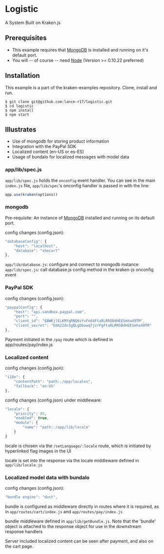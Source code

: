 # Logistic

A System Built on Kraken.js

## Prerequisites
* This example requires that [MongoDB](http://www.mongodb.org/downloads) is installed and running on it's default port.
* You will -- of course -- need [Node](http://nodejs.org) (Version >= 0.10.22 preferred)

## Installation
This example is a part of the kraken-examples repository. Clone, install and run.

```shell
$ git clone git@github.com:lance-r17/logistic.git
$ cd logistic
$ npm install
$ npm start
```

## Illustrates

* Use of mongodb for storing product information
* Integration with the PayPal SDK
* Localized content (en-US or es-ES)
* Usage of bundalo for localized messages with model data

### app/lib/spec.js

`app/lib/spec.js` holds the `onconfig` event handler. You can see in the main `index.js` file, `app/lib/spec`'s onconfig handler is passed in with the line: 

```javascript
app.use(kraken(options))
```

### mongodb

Pre-requisite: An instance of [MongoDB](http://www.mongodb.org/downloads) installed and running on its default port.

config changes (config.json):
```javascript
"databaseConfig": {
	"host": "localhost",
	"database": "shocart"
},
```

`app/lib/database.js`: configure and connect to mongodb instance
`app/lib/spec.js`: call database.js config method in the kraken-js onconfig event

### PayPal SDK

config changes (config.json):

```javascript
"paypalConfig": {
	"host": "api.sandbox.paypal.com",
	"port": "",
	"client_id": "EBWKjlELKMYqRNQ6sYvFo64FtaRLRR5BdHEESmha49TM",
	"client_secret": "EO422dn3gQLgDbuwqTjzrFgFtaRLRR5BdHEESmha49TM"
},
```

Payment initiated in the `/pay` route which is defined in app/routes/pay/index.js

### Localized content

config changes (config.json):
```javascript
"i18n": {
	"contentPath": "path:./app/locales",
	"fallback": "en-US"
},
```

config changes (config.json) under middleware:
```javascript
"locale": {
	"priority": 95,
	"enabled": true,
	"module": {
		"name": "path:./app/lib/locale"
	}
}
```

locale is chosen via the `/setLanguage/:locale` route, which is initiated by hyperlinked flag images in the UI

locale is set into the response via the locale middleware defined in `app/lib/locale.js`

### Localized model data with bundalo

config changes (config.json):
```javascript
"bundle engine": "dust",
```

bundle is configured as middleware directly in routes where it is required, as in `app/routes/cart/index.js` and `app/routes/pay/index.js`

bundle middleware defined in `app/lib/getBundle.js`. Note that the 'bundle' object is attached to the response object for use in the downstream response handlers

Server included localized content can be seen after payment, and also on the cart page.
